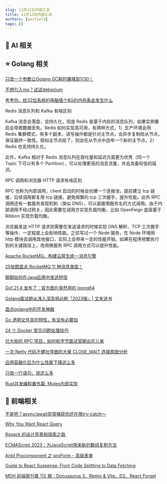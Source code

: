 ```yaml
---
slug: 11月12日内容汇总
title: 11月12日内容汇总
authors: [garfield]
tags: []
---
```


## 🌟 AI 相关



## ⭐️ Golang 相关

[只改一个参数让Golang GC耗时暴降到1/30！](https://mp.weixin.qq.com/s/EEDNuhEr0G4SbTzDhVBjbg)

[不想引入mq？试试debezium](https://mp.weixin.qq.com/s/cF-OkAmAdSLkgGrxTr181w)

[考考你，给32位系统的电脑插个8G的内存条会发生什么](https://mp.weixin.qq.com/s/-fPOGnp8RkHbS7Zxj1Ot5Q)

Redis 消息队列和 Kafka 有啥区别

Kafka 消息会落盘，会持久化，但是 Redis 是基于内存的消息队列，如果实例重启会导致数据丢失。Redis 如何实现高可用，有两种方式，1）生产环境会用 Redis 集群模式，有多个副本，读写操作都是针对主节点，会异步复制给从节点，保证最终一致性。假如主节点挂了，则会在从节点中选举一个新的主节点，2）Redis 也支持持久化。

此外，Kafka 相对于 Redis 消息队列在吞吐量和延迟方面更为优秀（同一个 Topic 下可以有多个 Partition），可以处理更高的消息流量，并且具备较低的延迟。

RPC 调用和浏览器 HTTP 请求有啥区别

RPC 也称为内部调用，client 启动的时候会创建一个连接池，提前建立 tcp 链接，后续调用都复用 tcp 链接，避免频繁的 tcp 三次握手，提升性能。此外 RPC 调用还有一套服务发现机制（类似 DNS），可以直接用服务名的方式调用。由于内部调用不经过网关，因此需要在调用方实现负载均衡，比如 OpenFeign 底层基于 Ribbon 实现负载均衡。

浏览器发送 HTTP 请求则需要在发送请求的时候实现 DNS 解析、TCP 三次握手等操作，一定程度上会影响性能。之前写过一个 Node 服务，在 Node 环境用 http 模块去调用其他接口，实际上会带来一定的性能开销。如果在程序频繁执行到的关键路径上，改用微服务 RPC 调用方式可以提升性能。

[Apache RocketMQ，构建云原生统一消息引擎](https://mp.weixin.qq.com/s/cQAE6wjdq8ceBOGPfjMnqQ)

[25张图盘点 RocketMQ 11 种消息类型！](https://mp.weixin.qq.com/s/2SIHvNQ9vRBEE4QK-66wXg)

[聊聊如何在Java应用中发送短信](https://mp.weixin.qq.com/s/hwMRHrBe4WxgxPkNXixIvg)

[Go1.21.4 发布了：官方图片竟然用的 loong64](https://mp.weixin.qq.com/s/uTnb9QQrFfs5jdmFmFzd7Q)

[Golang面试题从浅入深高频必刷「2023版」| 文末送书](https://mp.weixin.qq.com/s/zEEheI-1UFT6DZAKbEtxIw)

[盘点golang中的开发神器](https://mp.weixin.qq.com/s/gkv96bC9FLkI6jLduWlBag)

[Go 透明文件夹的特性，有没有必要加](https://mp.weixin.qq.com/s/pYgV9F0qMTcSKXlgTzfSKw)

[24 个 Docker 常见问题处理技巧](https://mp.weixin.qq.com/s/3Dbv6mLdit2z49yn4Ir5Jw)

[烂大街的 RPC 项目，如何和字节面试官聊出花儿来](https://juejin.cn/post/7256425827330474042)

[一次 Netty 代码不健壮导致的大量 CLOSE_WAIT 连接原因分析](https://juejin.cn/post/7171236509683548197)

[应用容器化后为什么性能下降这么多](https://juejin.cn/post/7268663683881828413)

[只改一行语句，锁这么多](https://mp.weixin.qq.com/s/0GDk_4b4JUPBmKWDdEbp1A)

[Rust并发编程番外篇: Mutex内部实现](https://mp.weixin.qq.com/s/ieIeEN6kwhwFEagk2bK39Q)

## 📒 前端相关

[不是吧？async/await异常捕获你还在用try-catch～](https://mp.weixin.qq.com/s/5wd4JhZyLXL9uC4lYBgnoA)

[Why You Want React Query](https://tkdodo.eu/blog/why-you-want-react-query)

[Rspack 的设计背景和探索之路](https://mp.weixin.qq.com/s/jgchwpeOl5Q-fwPkndrjSg)

[ECMAScript 2023：为JavaScript带来新的数组复制方法](https://mp.weixin.qq.com/s/iUmEeR8kUMHYg8KOg0ZAkw)

[Antd Procomponent 之 proForm - 高级表单](https://mp.weixin.qq.com/s/ohUlwznu3HrmTE_zLX976w)

[Guide to React Suspense: From Code Splitting to Data Fetching](https://hackernoon.com/the-evolution-of-react-suspense-from-code-splitting-to-data-fetching)

[MDH 前端周刊第 112 期：Docusaurus 3、Remix & Vite、D2、React Forget](https://mdhweekly.com/weekly/issue-0112)
